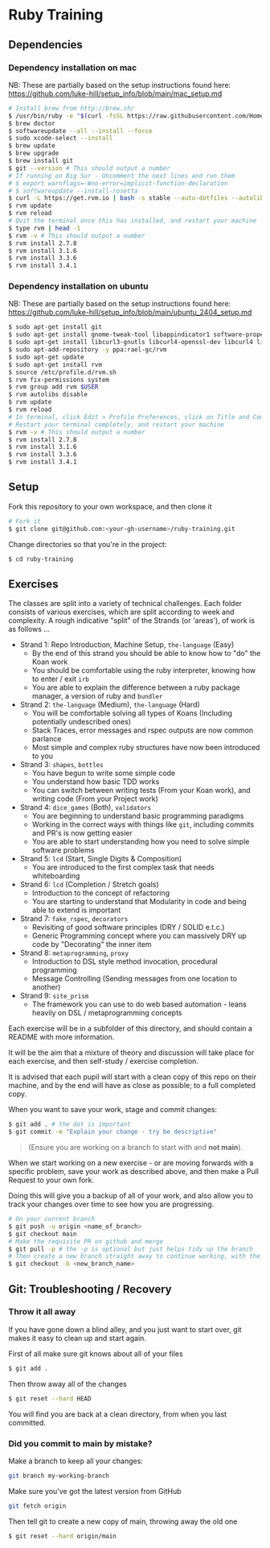 # Ruby Training

## Dependencies

### Dependency installation on mac

NB: These are partially based on the setup instructions found here:
https://github.com/luke-hill/setup_info/blob/main/mac_setup.md

```bash
# Install brew from http://brew.sh/
$ /usr/bin/ruby -e "$(curl -fsSL https://raw.githubusercontent.com/Homebrew/install/master/install)"
$ brew doctor
$ softwareupdate --all --install --force
$ sudo xcode-select --install
$ brew update
$ brew upgrade
$ brew install git
$ git --version # This should output a number
# If running on Big Sur - Uncomment the next lines and run them
# $ export warnflags=-Wno-error=implicit-function-declaration
# $ softwareupdate --install-rosetta
$ curl -L https://get.rvm.io | bash -s stable --auto-dotfiles --autolibs=enable --rails
$ rvm update
$ rvm reload
# Quit the terminal once this has installed, and restart your machine
$ type rvm | head -1
$ rvm -v # This should output a number
$ rvm install 2.7.8
$ rvm install 3.1.6
$ rvm install 3.3.6
$ rvm install 3.4.1
```

### Dependency installation on ubuntu

NB: These are partially based on the setup instructions found here:
https://github.com/luke-hill/setup_info/blob/main/ubuntu_2404_setup.md

```bash
$ sudo apt-get install git
$ sudo apt-get install gnome-tweak-tool libappindicator1 software-properties-common curl perl gcc --fix-missing -y
$ sudo apt-get install libcurl3-gnutls libcurl4-openssl-dev libcurl4 libgmp3-dev libpq-dev libmagic-dev libssl1.0-dev --fix-missing -y
$ sudo apt-add-repository -y ppa:rael-gc/rvm
$ sudo apt-get update
$ sudo apt-get install rvm
$ source /etc/profile.d/rvm.sh
$ rvm fix-permissions system
$ rvm group add rvm $USER
$ rvm autolibs disable
$ rvm update
$ rvm reload
# In terminal, click Edit > Profile Preferences, click on Title and Command tab and check Run command as login shell.
# Restart your terminal completely, and restart your machine
$ rvm -v # This should output a number
$ rvm install 2.7.8
$ rvm install 3.1.6
$ rvm install 3.3.6
$ rvm install 3.4.1
```

## Setup

Fork this repository to your own workspace, and then clone it

```bash
# Fork it
$ git clone git@github.com:<your-gh-username>/ruby-training.git
```

Change directories so that you're in the project:

```bash
$ cd ruby-training
```

## Exercises

The classes are split into a variety of technical challenges. Each folder consists of various
exercises, which are split according to week and complexity. A rough indicative "split" of the
Strands (or 'areas'), of work is as follows ...

- Strand 1: Repo Introduction, Machine Setup, `the-language` (Easy)
  - By the end of this strand you should be able to know how to "do" the Koan work
  - You should be comfortable using the ruby interpreter, knowing how to enter / exit `irb`
  - You are able to explain the difference between a ruby package manager, a version of ruby and `bundler`
- Strand 2: `the-language` (Medium), `the-language` (Hard)
  - You will be comfortable solving all types of Koans (Including potentially undescribed ones)
  - Stack Traces, error messages and rspec outputs are now common parlance
  - Most simple and complex ruby structures have now been introduced to you
- Strand 3: `shapes`, `bottles`
  - You have begun to write some simple code
  - You understand how basic TDD works
  - You can switch between writing tests (From your Koan work), and writing code (From your Project work)
- Strand 4: `dice_games` (Both), `validators`
  - You are beginning to understand basic programming paradigms
  - Working in the correct ways with things like `git`, including commits and PR's is now getting easier
  - You are able to start understanding how you need to solve simple software problems
- Strand 5: `lcd` (Start, Single Digits & Composition)
  - You are introduced to the first complex task that needs whiteboarding 
- Strand 6: `lcd` (Completion / Stretch goals)
  - Introduction to the concept of refactoring
  - You are starting to understand that Modularity in code and being able to extend is important
- Strand 7:  `fake_rspec`, `decorators`
  - Revisiting of good software principles (DRY / SOLID e.t.c.)
  - Generic Programming concept where you can massively DRY up code by "Decorating" the inner item 
- Strand 8: `metaprogramming`, `proxy`
  - Introduction to DSL style method invocation, procedural programming 
  - Message Controlling (Sending messages from one location to another) 
- Strand 9: `site_prism`
  - The framework you can use to do web based automation - leans heavily on DSL / metaprogramming concepts

Each exercise will be in a subfolder of this directory, and should contain a README with more information.

It will be the aim that a mixture of theory and discussion will take place for each exercise, and then
self-study / exercise completion.

It is advised that each pupil will start with a clean copy of this repo on their machine, and by the
end will have as close as possible; to a full completed copy.

When you want to save your work, stage and commit changes:

```bash
$ git add . # the dot is important
$ git commit -m "Explain your change - try be descriptive"
```

> (Ensure you are working on a branch to start with and **not main**).

When we start working on a new exercise - or are moving forwards with a specific
problem, save your work as described above, and then make a Pull Request to your own fork.

Doing this will give you a backup of all of your work, and also allow you to track your changes
over time to see how you are progressing.

```bash
# On your current branch
$ git push -u origin <name_of_branch>
$ git checkout main
# Make the requisite PR on github and merge
$ git pull -p # the -p is optional but just helps tidy up the branch
# Then create a new branch straight away to continue working, with the latest changes you made
$ git checkout -b <new_branch_name>
```

## Git: Troubleshooting / Recovery

### Throw it all away

If you have gone down a blind alley, and you just want to start over, git makes
it easy to clean up and start again.

First of all make sure git knows about all of your files

```bash
$ git add .
```

Then throw away all of the changes

```bash
$ git reset --hard HEAD
```

You will find you are back at a clean directory, from when you last committed.

### Did you commit to main by mistake?

Make a branch to keep all your changes:

```bash
git branch my-working-branch
```

Make sure you've got the latest version from GitHub

```bash
git fetch origin
```

Then tell git to create a new copy of main, throwing away the old one

```bash
$ git reset --hard origin/main
```
